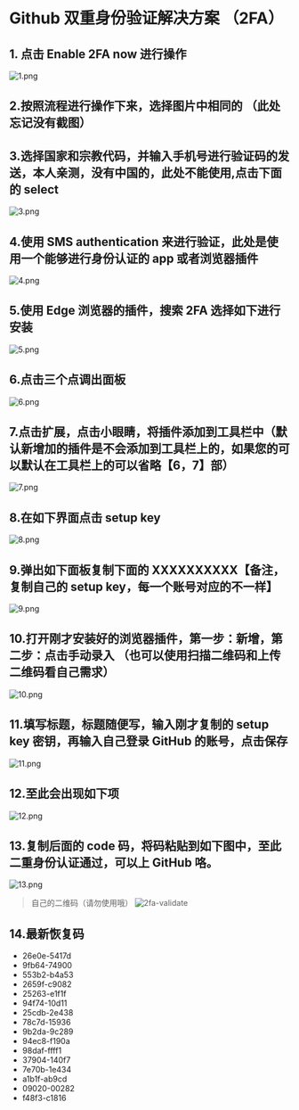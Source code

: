 # Github 双重身份验证解决方案 （2FA）

## 1. 点击 Enable 2FA now 进行操作

![1.png](/assets/github-2FA/1.png)

## 2.按照流程进行操作下来，选择图片中相同的 （此处忘记没有截图）

## 3.选择国家和宗教代码，并输入手机号进行验证码的发送，本人亲测，没有中国的，此处不能使用,点击下面的 select

![3.png](/assets/github-2FA/3.png)

## 4.使用 SMS authentication 来进行验证，此处是使用一个能够进行身份认证的 app 或者浏览器插件

![4.png](/assets/github-2FA/4.png)

## 5.使用 Edge 浏览器的插件，搜索 2FA 选择如下进行安装

![5.png](/assets/github-2FA/5.png)

## 6.点击三个点调出面板

![6.png](/assets/github-2FA/6.png)

## 7.点击扩展，点击小眼睛，将插件添加到工具栏中（默认新增加的插件是不会添加到工具栏上的，如果您的可以默认在工具栏上的可以省略【6，7】部）

![7.png](/assets/github-2FA/7.png)

## 8.在如下界面点击 setup key

![8.png](/assets/github-2FA/8.png)

## 9.弹出如下面板复制下面的 XXXXXXXXXX【备注，复制自己的 setup key，每一个账号对应的不一样】

![9.png](/assets/github-2FA/9.png)

## 10.打开刚才安装好的浏览器插件，第一步：新增，第二步：点击手动录入 （也可以使用扫描二维码和上传二维码看自己需求）

![10.png](/assets/github-2FA/10.png)

## 11.填写标题，标题随便写，输入刚才复制的 setup key 密钥，再输入自己登录 GitHub 的账号，点击保存

![11.png](/assets/github-2FA/11.png)

## 12.至此会出现如下项

![12.png](/assets/github-2FA/12.png)

## 13.复制后面的 code 码，将码粘贴到如下图中，至此二重身份认证通过，可以上 GitHub 咯。

![13.png](/assets/github-2FA/13.png)

> 自己的二维码（请勿使用哦）
> ![2fa-validate](/assets//github-2FA/2fa-validate.png)

## 14.最新恢复码

- 26e0e-5417d 
- 9fb64-74900 
- 553b2-b4a53 
- 2659f-c9082 
- 25263-e1f1f 
- 94f74-10d11 
- 25cdb-2e438 
- 78c7d-15936 
- 9b2da-9c289 
- 94ec8-f190a 
- 98daf-ffff1 
- 37904-140f7 
- 7e70b-1e434 
- a1b1f-ab9cd 
- 09020-00282 
- f48f3-c1816 

